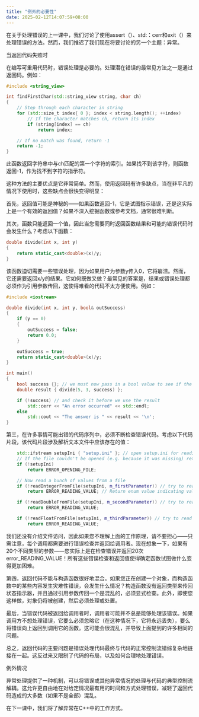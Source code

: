 ```yaml
---
title: "例外的必要性"
date: 2025-02-12T14:07:59+08:00
---
```


在关于处理错误的上一课中，我们讨论了使用assert（）、std:：cerr和exit（）来处理错误的方法。然而，我们推迟了我们现在将要讨论的另一个主题：异常。

当返回代码失败时

在编写可重用代码时，错误处理是必要的。处理潜在错误的最常见方法之一是通过返回码。例如：

```C++
#include <string_view>

int findFirstChar(std::string_view string, char ch)
{
    // Step through each character in string
    for (std::size_t index{ 0 }; index < string.length(); ++index)
        // If the character matches ch, return its index
        if (string[index] == ch)
            return index;

    // If no match was found, return -1
    return -1;
}
```

此函数返回字符串中与ch匹配的第一个字符的索引。如果找不到该字符，则函数返回-1，作为找不到字符的指示符。

这种方法的主要优点是它非常简单。然而，使用返回码有许多缺点，当在非平凡的情况下使用时，这些缺点会很快变得明显：

首先，返回值可能是神秘的——如果函数返回-1，它是试图指示错误，还是这实际上是一个有效的返回值？如果不深入挖掘函数或参考文档，通常很难判断。

其次，函数只能返回一个值，因此当您需要同时返回函数结果和可能的错误代码时会发生什么？考虑以下函数：

```C++
double divide(int x, int y)
{
    return static_cast<double>(x)/y;
}
```

该函数迫切需要一些错误处理，因为如果用户为参数y传入0，它将崩溃。然而，它还需要返回x/y的结果。它如何既做又做？最常见的答案是，结果或错误处理都必须作为引用参数传回，这使得难看的代码不太方便使用。例如：

```C++
#include <iostream>

double divide(int x, int y, bool& outSuccess)
{
    if (y == 0)
    {
        outSuccess = false;
        return 0.0;
    }

    outSuccess = true;
    return static_cast<double>(x)/y;
}

int main()
{
    bool success {}; // we must now pass in a bool value to see if the call was successful
    double result { divide(5, 3, success) };

    if (!success) // and check it before we use the result
        std::cerr << "An error occurred" << std::endl;
    else
        std::cout << "The answer is " << result << '\n';
}
```

第三，在许多事情可能出错的代码序列中，必须不断检查错误代码。考虑以下代码片段，该代码片段涉及解析文本文件中应该存在的值：

```C++
    std::ifstream setupIni { "setup.ini" }; // open setup.ini for reading
    // If the file couldn't be opened (e.g. because it was missing) return some error enum
    if (!setupIni)
        return ERROR_OPENING_FILE;

    // Now read a bunch of values from a file
    if (!readIntegerFromFile(setupIni, m_firstParameter)) // try to read an integer from the file
        return ERROR_READING_VALUE; // Return enum value indicating value couldn't be read

    if (!readDoubleFromFile(setupIni, m_secondParameter)) // try to read a double from the file
        return ERROR_READING_VALUE;

    if (!readFloatFromFile(setupIni, m_thirdParameter)) // try to read a float from the file
        return ERROR_READING_VALUE;
```

我们还没有介绍文件访问，因此如果您不理解上面的工作原理，请不要担心——只需注意，每个调用都需要进行错误检查并返回给调用者。现在想象一下，如果有20个不同类型的参数——您实际上是在检查错误并返回20次error_READING_VALUE！所有这些错误检查和返回值使得确定函数试图做什么变得更加困难。

第四，返回代码不能与构造函数很好地混合。如果您正在创建一个对象，而构造函数中的某些内容发生灾难性错误，会发生什么情况？构造函数没有返回类型来传回状态指示器，并且通过引用参数传回一个是混乱的，必须显式检查。此外，即使您这样做，对象仍将被创建，然后必须处理或处置。

最后，当错误代码被返回给调用者时，调用者可能并不总是能够处理该错误。如果调用方不想处理错误，它要么必须忽略它（在这种情况下，它将永远丢失），要么将错误向上返回到调用它的函数。这可能会很混乱，并导致上面提到的许多相同的问题。

总之，返回代码的主要问题是错误处理代码最终与代码的正常控制流错综复杂地链接在一起。这反过来又限制了代码的布局，以及如何合理地处理错误。

例外情况

异常处理提供了一种机制，可以将错误或其他异常情况的处理与代码的典型控制流解耦。这允许更自由地在对给定情况最有用的时间和方式处理错误，减轻了返回代码造成的大多数（如果不是全部）混乱。

在下一课中，我们将了解异常在C++中的工作方式。

